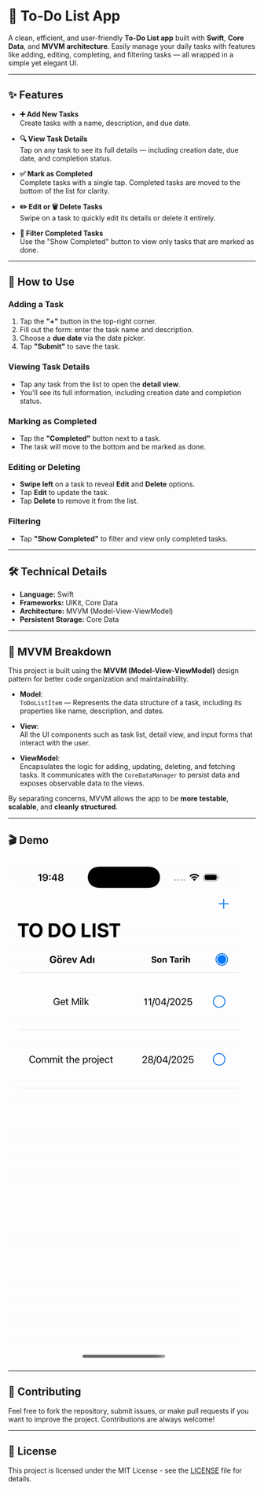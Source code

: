 # 📝 To-Do List App

A clean, efficient, and user-friendly **To-Do List app** built with **Swift**, **Core Data**, and **MVVM architecture**. Easily manage your daily tasks with features like adding, editing, completing, and filtering tasks — all wrapped in a simple yet elegant UI.

---

## ✨ Features

- **➕ Add New Tasks**  
  Create tasks with a name, description, and due date.

- **🔍 View Task Details**  
  Tap on any task to see its full details — including creation date, due date, and completion status.

- **✅ Mark as Completed**  
  Complete tasks with a single tap. Completed tasks are moved to the bottom of the list for clarity.

- **✏️ Edit or 🗑 Delete Tasks**  
  Swipe on a task to quickly edit its details or delete it entirely.

- **📂 Filter Completed Tasks**  
  Use the "Show Completed" button to view only tasks that are marked as done.

---

## 📲 How to Use

### Adding a Task
1. Tap the **"+"** button in the top-right corner.
2. Fill out the form: enter the task name and description.
3. Choose a **due date** via the date picker.
4. Tap **"Submit"** to save the task.

### Viewing Task Details
- Tap any task from the list to open the **detail view**.
- You’ll see its full information, including creation date and completion status.

### Marking as Completed
- Tap the **"Completed"** button next to a task.
- The task will move to the bottom and be marked as done.

### Editing or Deleting
- **Swipe left** on a task to reveal **Edit** and **Delete** options.
- Tap **Edit** to update the task.
- Tap **Delete** to remove it from the list.

### Filtering
- Tap **"Show Completed"** to filter and view only completed tasks.

---

## 🛠 Technical Details

- **Language:** Swift  
- **Frameworks:** UIKit, Core Data  
- **Architecture:** MVVM (Model-View-ViewModel)  
- **Persistent Storage:** Core Data  

---

## 🧠 MVVM Breakdown

This project is built using the **MVVM (Model-View-ViewModel)** design pattern for better code organization and maintainability.

- **Model**:  
  `ToDoListItem` — Represents the data structure of a task, including its properties like name, description, and dates.

- **View**:  
  All the UI components such as task list, detail view, and input forms that interact with the user.

- **ViewModel**:  
  Encapsulates the logic for adding, updating, deleting, and fetching tasks. It communicates with the `CoreDataManager` to persist data and exposes observable data to the views.

By separating concerns, MVVM allows the app to be **more testable**, **scalable**, and **cleanly structured**.

---

## 🎬 Demo

![ToDoListApp Demo](ToDoListApp.gif)

---

## 🤝 Contributing

Feel free to fork the repository, submit issues, or make pull requests if you want to improve the project. Contributions are always welcome!

---

## 📄 License

This project is licensed under the MIT License - see the [LICENSE](LICENSE) file for details.
